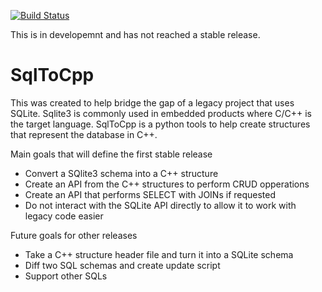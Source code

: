 [![Build Status](https://travis-ci.org/banjocat/SqlToCpp.svg?branch=master)](https://travis-ci.org/banjocat/SqlToCpp)

This is in developemnt and has not reached a stable release.

# SqlToCpp
This was created to help bridge the gap of a legacy project that uses SQLite.
Sqlite3 is commonly used in embedded products where C/C++ is the target language.
SqlToCpp is a python tools to help create structures that represent the database in C++.

Main goals that will define the first stable release
* Convert a SQlite3 schema into a C++ structure
* Create an API from the C++ structures to perform CRUD opperations
* Create an API that performs SELECT with JOINs if requested
* Do not interact with the SQLite API directly to allow it to work with legacy code easier

Future goals for other releases
* Take a C++ structure header file and turn it into a SQLite schema
* Diff two SQL schemas and create update script
* Support other SQLs

